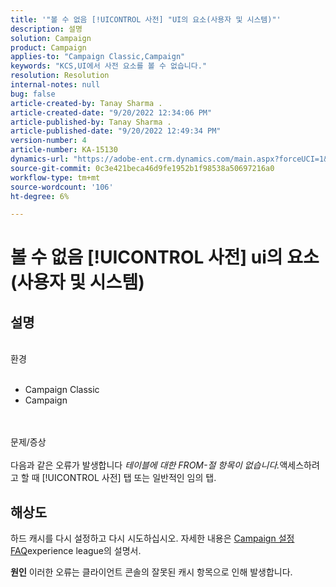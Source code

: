 ```yaml
---
title: '"볼 수 없음 [!UICONTROL 사전] "UI의 요소(사용자 및 시스템)"'
description: 설명
solution: Campaign
product: Campaign
applies-to: "Campaign Classic,Campaign"
keywords: "KCS,UI에서 사전 요소를 볼 수 없습니다."
resolution: Resolution
internal-notes: null
bug: false
article-created-by: Tanay Sharma .
article-created-date: "9/20/2022 12:34:06 PM"
article-published-by: Tanay Sharma .
article-published-date: "9/20/2022 12:49:34 PM"
version-number: 4
article-number: KA-15130
dynamics-url: "https://adobe-ent.crm.dynamics.com/main.aspx?forceUCI=1&pagetype=entityrecord&etn=knowledgearticle&id=49ebe07f-e038-ed11-9db1-002248086735"
source-git-commit: 0c3e421beca46d9fe1952b1f98538a50697216a0
workflow-type: tm+mt
source-wordcount: '106'
ht-degree: 6%

---
```


# 볼 수 없음 [!UICONTROL 사전] ui의 요소(사용자 및 시스템)

## 설명

<br>환경<br><br>
- Campaign Classic
- Campaign



<br><br>문제/증상<br><br>
다음과 같은 오류가 발생합니다 *테이블에 대한 FROM-절 항목이 없습니다.*&#x200B;액세스하려고 할 때 [!UICONTROL 사전] 탭 또는 일반적인 임의 탭.


## 해상도






하드 캐시를 다시 설정하고 다시 시도하십시오. 자세한 내용은 [Campaign 설정 FAQ](https://experienceleague.adobe.com/docs/campaign-classic/using/getting-started/starting-with-adobe-campaign/faq/faq-campaign-config.html?lang=en)experience league의 설명서.


<b>원인</b>
이러한 오류는 클라이언트 콘솔의 잘못된 캐시 항목으로 인해 발생합니다.
